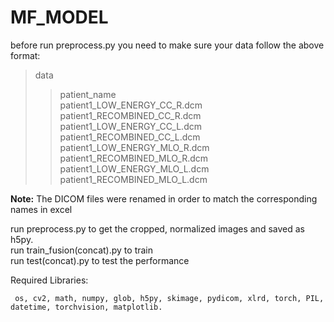 # MF_MODEL
before run preprocess.py you need to make sure your data follow the above format:  
>data  
>>patient_name  
             patient1_LOW_ENERGY_CC_R.dcm     
             patient1_RECOMBINED_CC_R.dcm  
             patient1_LOW_ENERGY_CC_L.dcm  
             patient1_RECOMBINED_CC_L.dcm  
             patient1_LOW_ENERGY_MLO_R.dcm  
             patient1_RECOMBINED_MLO_R.dcm  
             patient1_LOW_ENERGY_MLO_L.dcm  
             patient1_RECOMBINED_MLO_L.dcm  

**Note:** The DICOM files were renamed in order to match the corresponding names in excel  


run preprocess.py to get the cropped, normalized images and saved as h5py.  
run train_fusion(concat).py to train  
run test(concat).py to test the performance  

Required Libraries:  
 
     os, cv2, math, numpy, glob, h5py, skimage, pydicom, xlrd, torch, PIL, datetime, torchvision, matplotlib.
